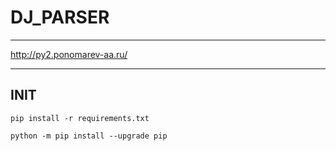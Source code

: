 # DJ_PARSER

---

http://py2.ponomarev-aa.ru/


---

## INIT 

```
pip install -r requirements.txt

python -m pip install --upgrade pip
```
